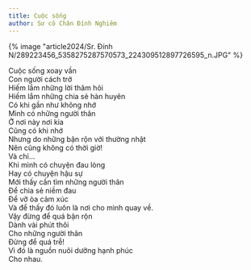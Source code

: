 ```yaml
---
title: Cuộc sống
author: Sư cô Chân Đính Nghiêm
---
```


<!-- <p class="noIndent">(Bài thơ được viết sau khi nghe bài giảng về Kinh Buông Bỏ Ân Ái)</p> -->

{% image "article2024/Sr. Đính N/289223456_5358275287570573_224309512897726595_n.JPG" %}

<div class="verse">
<p>Cuộc sống xoay vần<br/>
Con người cách trở<br/>
Hiếm lắm những lời thăm hỏi<br/>
Hiếm lắm những chia sẻ hàn huyên<br/>
Có khi gần như không nhớ<br/>
Mình có những người thân<br/>
Ở nơi này nơi kia<br/>
Cũng có khi nhớ<br/>
Nhưng do những bận rộn với thường nhật<br/>
Nên cũng không có thời giờ!<br/>
Và chỉ…<br/>
Khi mình có chuyện đau lòng<br/>
Hay có chuyện hậu sự<br/>
Mới thấy cần tìm những người thân<br/>
Để chia sẻ niềm đau<br/>
Để vỡ òa cảm xúc<br/>
Và để thấy đó luôn là nơi cho mình quay về.<br/>
Vậy đừng để quá bận rộn<br/>
 Dành vài phút thôi <br/>
Cho những người thân <br/>
Đừng để quá trễ!<br/>
Vì đó là nguồn nuôi dưỡng hạnh phúc<br/>
Cho nhau.</p></div>
